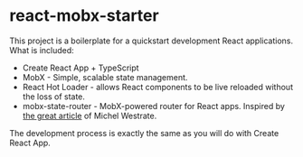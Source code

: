 # react-mobx-starter

This project is a boilerplate for a quickstart development React applications. What is included:
- Create React App + TypeScript
- MobX - Simple, scalable state management.
- React Hot Loader - allows React components to be live reloaded without the loss of state.
- mobx-state-router - MobX-powered router for React apps. Inspired by [the great article](https://hackernoon.com/how-to-decouple-state-and-ui-a-k-a-you-dont-need-componentwillmount-cc90b787aa37) of Michel Westrate.

The development process is exactly the same as you will do with Create React App.
